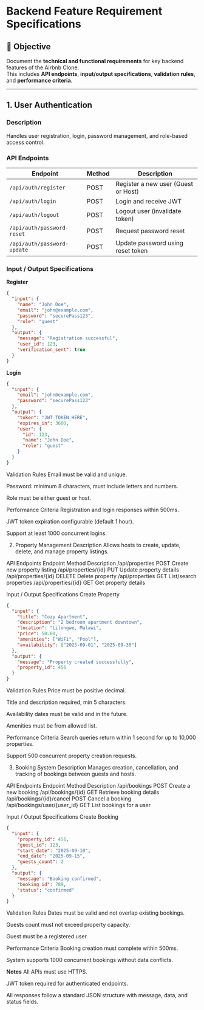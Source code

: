 # Backend Feature Requirement Specifications

## 📌 Objective
Document the **technical and functional requirements** for key backend features of the Airbnb Clone.  
This includes **API endpoints**, **input/output specifications**, **validation rules**, and **performance criteria**.

---

## 1. User Authentication

### Description
Handles user registration, login, password management, and role-based access control.

### API Endpoints
| Endpoint | Method | Description |
|----------|--------|-------------|
| `/api/auth/register` | POST | Register a new user (Guest or Host) |
| `/api/auth/login` | POST | Login and receive JWT |
| `/api/auth/logout` | POST | Logout user (invalidate token) |
| `/api/auth/password-reset` | POST | Request password reset |
| `/api/auth/password-update` | POST | Update password using reset token |

### Input / Output Specifications
**Register**
```json
{
  "input": {
    "name": "John Doe",
    "email": "john@example.com",
    "password": "securePass123",
    "role": "guest"
  },
  "output": {
    "message": "Registration successful",
    "user_id": 123,
    "verification_sent": true
  }
}
```
**Login**
```json
{
  "input": {
    "email": "john@example.com",
    "password": "securePass123"
  },
  "output": {
    "token": "JWT_TOKEN_HERE",
    "expires_in": 3600,
    "user": {
      "id": 123,
      "name": "John Doe",
      "role": "guest"
    }
  }
}
```
Validation Rules
Email must be valid and unique.

Password: minimum 8 characters, must include letters and numbers.

Role must be either guest or host.

Performance Criteria
Registration and login responses within 500ms.

JWT token expiration configurable (default 1 hour).

Support at least 1000 concurrent logins.

2. Property Management
Description
Allows hosts to create, update, delete, and manage property listings.

API Endpoints
Endpoint	Method	Description
/api/properties	POST	Create new property listing
/api/properties/{id}	PUT	Update property details
/api/properties/{id}	DELETE	Delete property
/api/properties	GET	List/search properties
/api/properties/{id}	GET	Get property details

Input / Output Specifications
Create Property
```json
{
  "input": {
    "title": "Cozy Apartment",
    "description": "2 bedroom apartment downtown",
    "location": "Lilongwe, Malawi",
    "price": 50.00,
    "amenities": ["WiFi", "Pool"],
    "availability": ["2025-09-01", "2025-09-30"]
  },
  "output": {
    "message": "Property created successfully",
    "property_id": 456
  }
}
```
Validation Rules
Price must be positive decimal.

Title and description required, min 5 characters.

Availability dates must be valid and in the future.

Amenities must be from allowed list.

Performance Criteria
Search queries return within 1 second for up to 10,000 properties.

Support 500 concurrent property creation requests.

3. Booking System
Description
Manages creation, cancellation, and tracking of bookings between guests and hosts.

API Endpoints
Endpoint	Method	Description
/api/bookings	POST	Create a new booking
/api/bookings/{id}	GET	Retrieve booking details
/api/bookings/{id}/cancel	POST	Cancel a booking
/api/bookings/user/{user_id}	GET	List bookings for a user

Input / Output Specifications
Create Booking
```json
{
  "input": {
    "property_id": 456,
    "guest_id": 123,
    "start_date": "2025-09-10",
    "end_date": "2025-09-15",
    "guests_count": 2
  },
  "output": {
    "message": "Booking confirmed",
    "booking_id": 789,
    "status": "confirmed"
  }
}
```
Validation Rules
Dates must be valid and not overlap existing bookings.

Guests count must not exceed property capacity.

Guest must be a registered user.

Performance Criteria
Booking creation must complete within 500ms.

System supports 1000 concurrent bookings without data conflicts.

**Notes**
All APIs must use HTTPS.

JWT token required for authenticated endpoints.

All responses follow a standard JSON structure with message, data, and status fields.
